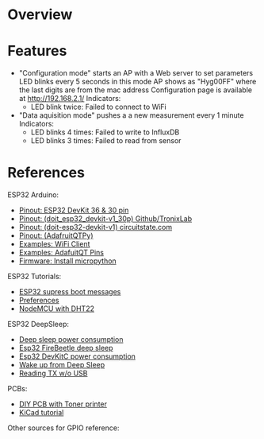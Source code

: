 # Overview

# Features
  * "Configuration mode" starts an AP with a Web server to set parameters
    LED blinks every 5 seconds in this mode
    AP shows as "Hyg00FF" where the last digits are from the mac address
    Configuration page is available at http://192.168.2.1/
    Indicators:
      * LED blink twice: Failed to connect to WiFi
  * "Data aquisition mode" pushes a a new measurement every 1 minute
    Indicators:
      * LED blinks 4 times: Failed to write to InfluxDB
      * LED blinks 3 times: Failed to read from sensor

# References

ESP32 Arduino:
  * [Pinout: ESP32 DevKit 36 & 30 pin](https://www.etechnophiles.com/esp32-dev-board-pinout-specifications-datasheet-and-schematic/)
  * [Pinout: (doit_esp32_devkit-v1_30p) Github/TronixLab](https://github.com/TronixLab/DOIT_ESP32_DevKit-v1_30P)
  * [Pinout: (doit-esp32-devkit-v1) circuitstate.com](https://www.circuitstate.com/pinouts/doit-esp32-devkit-v1-wifi-development-board-pinout-diagram-and-reference/)
  * [Pinout: (AdafruitQTPy)](https://learn.adafruit.com/adafruit-qt-py-esp32-s2/pinouts)
  * [Examples: WiFi Client](https://github.com/espressif/arduino-esp32/blob/master/libraries/WiFi/examples/WiFiClient/WiFiClient.ino)
  * [Examples: AdafuitQT Pins](https://github.com/espressif/arduino-esp32/blob/master/variants/adafruit_qtpy_esp32s2/pins_arduino.h)
  * [Firmware: Install micropython](https://docs.micropython.org/en/latest/esp32/tutorial/intro.html#getting-the-firmware)

ESP32 Tutorials:
  * [ESP32 supress boot messages](https://community.platformio.org/t/esp32-prevent-from-sending-serial-output-at-startup/18756/2)
  * [Preferences](https://github.com/espressif/arduino-esp32/blob/21b88659b9ded3fcc1082f23f498bc2a04cd4f1b/docs/source/tutorials/preferences.rst#L668)
  * [NodeMCU with DHT22](https://simple-circuit.com/esp-12e-nodemcu-ssd1306-dht22-am2302/)

ESP32 DeepSleep:
  * [Deep sleep power consumption](https://www.reddit.com/r/esp32/comments/11yjvvk/deep_sleep_power_consumption_esp32s3_way_too_high/)
  * [Esp32 FireBeetle deep sleep](https://lucidar.me/en/esp32/power-consumption-of-esp32-firebeetle-dfr0478/)
  * [Esp32 DevKitC power consumption](https://lucidar.me/en/esp32/power-consumption-of-esp32-devkitc-v4/)
  * [Wake up from Deep Sleep](https://randomnerdtutorials.com/esp32-external-wake-up-deep-sleep/)
  * [Reading TX w/o USB](https://mischianti.org/2021/03/10/esp32-power-saving-modem-and-light-sleep-2/)

PCBs:
  * [DIY PCB with Toner printer](https://hackaday.com/2016/09/12/take-your-pcbs-from-good-to-great-toner-transfer/)
  * [KiCad tutorial](https://www.youtube.com/watch?v=vaCVh2SAZY4&list=PL3bNyZYHcRSUhUXUt51W6nKvxx2ORvUQB&index=1&pp=iAQB)

Other sources for GPIO reference:

